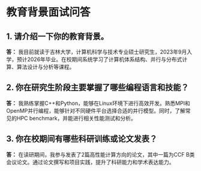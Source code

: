 
# 教育背景面试问答

## 1. 请介绍一下你的教育背景。

**答：**
我目前就读于吉林大学，计算机科学与技术专业硕士研究生，2023年9月入学，预计2026年毕业。在校期间系统学习了计算机体系结构、并行与分布式计算、算法设计与分析等课程。

## 2. 你在研究生阶段主要掌握了哪些编程语言和技能？

**答：**
我熟练掌握C++和Python，能够在Linux环境下进行高效开发。熟悉MPI和OpenMP并行编程，能够针对不同硬件平台选择合适的并行模型。同时，了解常见的HPC benchmark，并能进行相关性能测试和分析。

## 3. 你在校期间有哪些科研训练或论文发表？

**答：**
在读研期间，我参与发表了2篇高性能计算方向的论文，其中一篇为CCF B类会议论文。通过论文撰写和项目实践，提升了科研能力和学术表达能力。 
